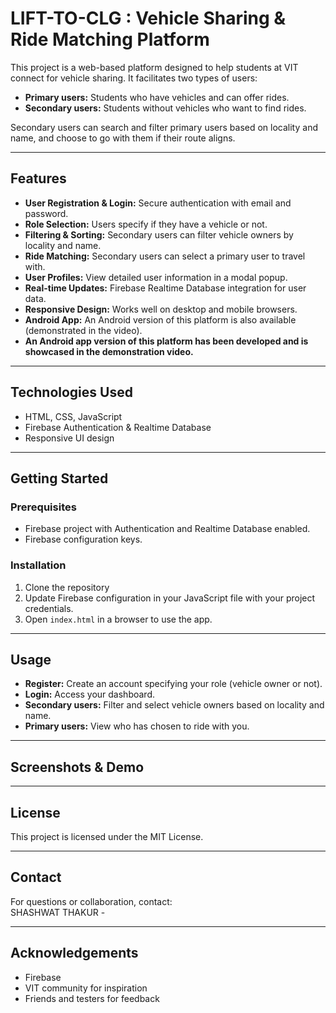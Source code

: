# LIFT-TO-CLG : Vehicle Sharing & Ride Matching Platform


This project is a web-based platform designed to help students at VIT connect for vehicle sharing. It facilitates two types of users:

- **Primary users:** Students who have vehicles and can offer rides.
- **Secondary users:** Students without vehicles who want to find rides.

Secondary users can search and filter primary users based on locality and name, and choose to go with them if their route aligns.

---

## Features

- **User Registration & Login:** Secure authentication with email and password.
- **Role Selection:** Users specify if they have a vehicle or not.
- **Filtering & Sorting:** Secondary users can filter vehicle owners by locality and name.
- **Ride Matching:** Secondary users can select a primary user to travel with.
- **User Profiles:** View detailed user information in a modal popup.
- **Real-time Updates:** Firebase Realtime Database integration for user data.
- **Responsive Design:** Works well on desktop and mobile browsers.
- **Android App:** An Android version of this platform is also available (demonstrated in the video).
- **An Android app version of this platform has been developed and is showcased in the demonstration video.**

---

## Technologies Used

- HTML, CSS, JavaScript
- Firebase Authentication & Realtime Database
- Responsive UI design

---

## Getting Started

### Prerequisites

- Firebase project with Authentication and Realtime Database enabled.
- Firebase configuration keys.

### Installation

1. Clone the repository
2. Update Firebase configuration in your JavaScript file with your project credentials.
3. Open `index.html` in a browser to use the app.

---

## Usage

- **Register:** Create an account specifying your role (vehicle owner or not).
- **Login:** Access your dashboard.
- **Secondary users:** Filter and select vehicle owners based on locality and name.
- **Primary users:** View who has chosen to ride with you.

---

## Screenshots & Demo

---

## License

This project is licensed under the MIT License.

---

## Contact

For questions or collaboration, contact:  
SHASHWAT THAKUR - 

---

## Acknowledgements

- Firebase  
- VIT community for inspiration  
- Friends and testers for feedback



